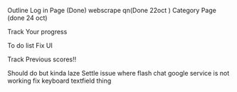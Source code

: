 Outline
Log in Page (Done)
webscrape qn(Done 22oct )
Category Page (done 24 oct)

Track Your progress





To do list 
Fix UI 

Track Previous scores!!


Should do but kinda laze
Settle issue where flash chat google service is not working
fix keyboard textfield thing

